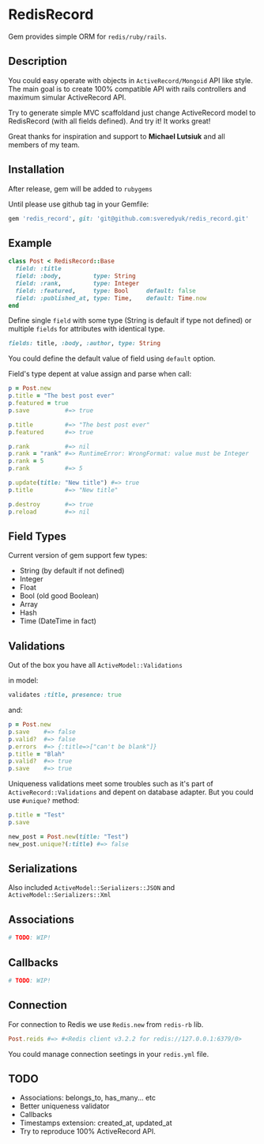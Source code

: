 # RedisRecord

Gem provides simple ORM for `redis/ruby/rails`.

## Description

You could easy operate with objects in `ActiveRecord/Mongoid` API like style.
The main goal is to create 100% compatible API with rails controllers and maximum simular ActiveRecord API.

Try to generate simple MVC scaffoldand just change ActiveRecord model to RedisRecord (with all fields defined).
And try it! It works great!

Great thanks for inspiration and support to **Michael Lutsiuk** and all members of my team.

## Installation

After release, gem will be added to `rubygems`

Until please use github tag in your Gemfile:
```ruby
gem 'redis_record', git: 'git@github.com:sveredyuk/redis_record.git'
```

## Example
```ruby
class Post < RedisRecord::Base
  field: :title
  field: :body,         type: String
  field: :rank,         type: Integer
  field: :featured,     type: Bool     default: false
  field: :published_at, type: Time,    default: Time.now
end
```

Define single `field` with some type (String is default if type not defined) or multiple `fields` for attributes with identical type.

```ruby
fields: title, :body, :author, type: String
```

You could define the default value of field using `default` option.

Field's type depent at value assign and parse when call:

```ruby
p = Post.new
p.title = "The best post ever"
p.featured = true
p.save          #=> true

p.title         #=> "The best post ever"
p.featured      #=> true

p.rank          #=> nil
p.rank = "rank" #=> RuntimeError: WrongFormat: value must be Integer
p.rank = 5
p.rank          #=> 5

p.update(title: "New title") #=> true
p.title         #=> "New title"

p.destroy       #=> true
p.reload        #=> nil
```

## Field Types
Current version of gem support few types:
* String (by default if not defined)
* Integer
* Float
* Bool (old good Boolean)
* Array
* Hash
* Time (DateTime in fact)

## Validations

Out of the box you have all `ActiveModel::Validations`

in model:
```ruby
validates :title, presence: true
```
and:

```ruby
p = Post.new
p.save    #=> false
p.valid?  #=> false
p.errors  #=> {:title=>["can't be blank"]}
p.title = "Blah"
p.valid?  #=> true
p.save    #=> true
```

Uniqueness validations meet some troubles such as it's part of `ActiveRecord::Validations` and depent on database adapter. But you could use `#unique?` method:

```ruby
p.title = "Test"
p.save

new_post = Post.new(title: "Test")
new_post.unique?(:title) #=> false
```

## Serializations

Also included `ActiveModel::Serializers::JSON` and `ActiveModel::Serializers::Xml`

## Associations

``` ruby
# TODO: WIP!
```

## Callbacks


``` ruby
# TODO: WIP!
```

## Connection

For connection to Redis we use `Redis.new` from `redis-rb` lib.

```ruby
Post.reids #=> #<Redis client v3.2.2 for redis://127.0.0.1:6379/0>
```

You could manage connection seetings in your `redis.yml` file.

## TODO

* Associations: belongs_to, has_many... etc
* Better uniqueness validator
* Callbacks
* Timestamps extension: created_at, updated_at
* Try to reproduce 100% ActiveRecord API.
